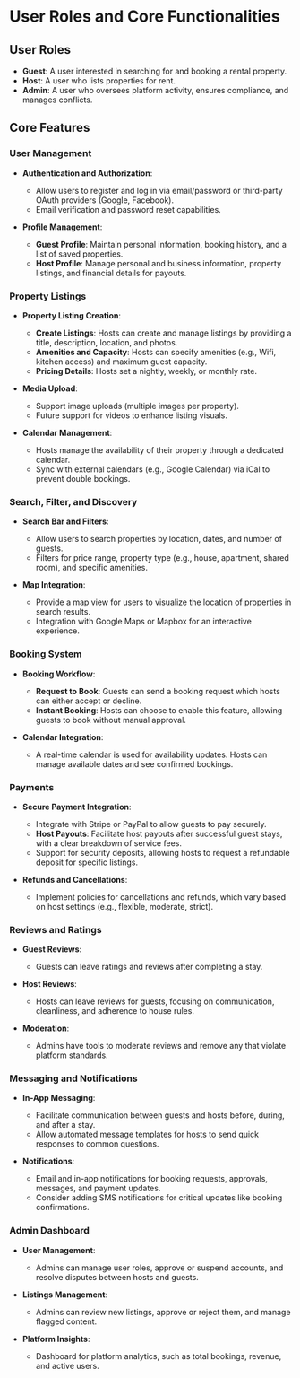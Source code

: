 # User Roles and Core Functionalities

## User Roles

- **Guest**: A user interested in searching for and booking a rental property.
- **Host**: A user who lists properties for rent.
- **Admin**: A user who oversees platform activity, ensures compliance, and manages conflicts.

## Core Features

### User Management

- **Authentication and Authorization**:
  - Allow users to register and log in via email/password or third-party OAuth providers (Google, Facebook).
  - Email verification and password reset capabilities.

- **Profile Management**:
  - **Guest Profile**: Maintain personal information, booking history, and a list of saved properties.
  - **Host Profile**: Manage personal and business information, property listings, and financial details for payouts.

### Property Listings

- **Property Listing Creation**:
  - **Create Listings**: Hosts can create and manage listings by providing a title, description, location, and photos.
  - **Amenities and Capacity**: Hosts can specify amenities (e.g., Wifi, kitchen access) and maximum guest capacity.
  - **Pricing Details**: Hosts set a nightly, weekly, or monthly rate.

- **Media Upload**:
  - Support image uploads (multiple images per property).
  - Future support for videos to enhance listing visuals.

- **Calendar Management**:
  - Hosts manage the availability of their property through a dedicated calendar.
  - Sync with external calendars (e.g., Google Calendar) via iCal to prevent double bookings.

### Search, Filter, and Discovery

- **Search Bar and Filters**:
  - Allow users to search properties by location, dates, and number of guests.
  - Filters for price range, property type (e.g., house, apartment, shared room), and specific amenities.

- **Map Integration**:
  - Provide a map view for users to visualize the location of properties in search results.
  - Integration with Google Maps or Mapbox for an interactive experience.

### Booking System

- **Booking Workflow**:
  - **Request to Book**: Guests can send a booking request which hosts can either accept or decline.
  - **Instant Booking**: Hosts can choose to enable this feature, allowing guests to book without manual approval.

- **Calendar Integration**:
  - A real-time calendar is used for availability updates. Hosts can manage available dates and see confirmed bookings.

### Payments

- **Secure Payment Integration**:
  - Integrate with Stripe or PayPal to allow guests to pay securely.
  - **Host Payouts**: Facilitate host payouts after successful guest stays, with a clear breakdown of service fees.
  - Support for security deposits, allowing hosts to request a refundable deposit for specific listings.

- **Refunds and Cancellations**:
  - Implement policies for cancellations and refunds, which vary based on host settings (e.g., flexible, moderate, strict).

### Reviews and Ratings

- **Guest Reviews**:
  - Guests can leave ratings and reviews after completing a stay.

- **Host Reviews**:
  - Hosts can leave reviews for guests, focusing on communication, cleanliness, and adherence to house rules.

- **Moderation**:
  - Admins have tools to moderate reviews and remove any that violate platform standards.

### Messaging and Notifications

- **In-App Messaging**:
  - Facilitate communication between guests and hosts before, during, and after a stay.
  - Allow automated message templates for hosts to send quick responses to common questions.

- **Notifications**:
  - Email and in-app notifications for booking requests, approvals, messages, and payment updates.
  - Consider adding SMS notifications for critical updates like booking confirmations.

### Admin Dashboard

- **User Management**:
  - Admins can manage user roles, approve or suspend accounts, and resolve disputes between hosts and guests.

- **Listings Management**:
  - Admins can review new listings, approve or reject them, and manage flagged content.

- **Platform Insights**:
  - Dashboard for platform analytics, such as total bookings, revenue, and active users.
